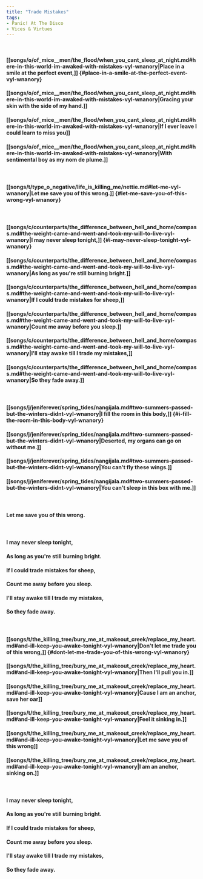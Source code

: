 ```yaml
---
title: "Trade Mistakes"
tags:
- Panic! At The Disco
- Vices & Virtues
---
```

&nbsp;
#### [[songs/o/of_mice__men/the_flood/when_you_cant_sleep_at_night.md#here-in-this-world-im-awaked-with-mistakes-vyl-wnanory|Place in a smile at the perfect event,]] {#place-in-a-smile-at-the-perfect-event-vyl-wnanory}
#### [[songs/o/of_mice__men/the_flood/when_you_cant_sleep_at_night.md#here-in-this-world-im-awaked-with-mistakes-vyl-wnanory|Gracing your skin with the side of my hand.]]
#### [[songs/o/of_mice__men/the_flood/when_you_cant_sleep_at_night.md#here-in-this-world-im-awaked-with-mistakes-vyl-wnanory|If I ever leave I could learn to miss you]]
#### [[songs/o/of_mice__men/the_flood/when_you_cant_sleep_at_night.md#here-in-this-world-im-awaked-with-mistakes-vyl-wnanory|With sentimental boy as my nom de plume.]]
&nbsp;
#### [[songs/t/type_o_negative/life_is_killing_me/nettie.md#let-me-vyl-wnanory|Let me save you of this wrong.]] {#let-me-save-you-of-this-wrong-vyl-wnanory}
&nbsp;
#### [[songs/c/counterparts/the_difference_between_hell_and_home/compass.md#the-weight-came-and-went-and-took-my-will-to-live-vyl-wnanory|I may never sleep tonight,]] {#i-may-never-sleep-tonight-vyl-wnanory}
#### [[songs/c/counterparts/the_difference_between_hell_and_home/compass.md#the-weight-came-and-went-and-took-my-will-to-live-vyl-wnanory|As long as you're still burning bright.]]
#### [[songs/c/counterparts/the_difference_between_hell_and_home/compass.md#the-weight-came-and-went-and-took-my-will-to-live-vyl-wnanory|If I could trade mistakes for sheep,]]
#### [[songs/c/counterparts/the_difference_between_hell_and_home/compass.md#the-weight-came-and-went-and-took-my-will-to-live-vyl-wnanory|Count me away before you sleep.]]
#### [[songs/c/counterparts/the_difference_between_hell_and_home/compass.md#the-weight-came-and-went-and-took-my-will-to-live-vyl-wnanory|I'll stay awake till I trade my mistakes,]]
#### [[songs/c/counterparts/the_difference_between_hell_and_home/compass.md#the-weight-came-and-went-and-took-my-will-to-live-vyl-wnanory|So they fade away.]]
&nbsp;
#### [[songs/j/jeniferever/spring_tides/nangijala.md#two-summers-passed-but-the-winters-didnt-vyl-wnanory|I fill the room in this body,]] {#i-fill-the-room-in-this-body-vyl-wnanory}
#### [[songs/j/jeniferever/spring_tides/nangijala.md#two-summers-passed-but-the-winters-didnt-vyl-wnanory|Deserted, my organs can go on without me.]]
#### [[songs/j/jeniferever/spring_tides/nangijala.md#two-summers-passed-but-the-winters-didnt-vyl-wnanory|You can't fly these wings.]]
#### [[songs/j/jeniferever/spring_tides/nangijala.md#two-summers-passed-but-the-winters-didnt-vyl-wnanory|You can't sleep in this box with me.]]
&nbsp;
#### Let me save you of this wrong.
&nbsp;
#### I may never sleep tonight,
#### As long as you're still burning bright.
#### If I could trade mistakes for sheep,
#### Count me away before you sleep.
#### I'll stay awake till I trade my mistakes,
#### So they fade away.
&nbsp;
#### [[songs/t/the_killing_tree/bury_me_at_makeout_creek/replace_my_heart.md#and-ill-keep-you-awake-tonight-vyl-wnanory|Don't let me trade you of this wrong,]] {#dont-let-me-trade-you-of-this-wrong-vyl-wnanory}
#### [[songs/t/the_killing_tree/bury_me_at_makeout_creek/replace_my_heart.md#and-ill-keep-you-awake-tonight-vyl-wnanory|Then I'll pull you in.]]
#### [[songs/t/the_killing_tree/bury_me_at_makeout_creek/replace_my_heart.md#and-ill-keep-you-awake-tonight-vyl-wnanory|Cause I am an anchor, save her oar]]
#### [[songs/t/the_killing_tree/bury_me_at_makeout_creek/replace_my_heart.md#and-ill-keep-you-awake-tonight-vyl-wnanory|Feel it sinking in.]]
#### [[songs/t/the_killing_tree/bury_me_at_makeout_creek/replace_my_heart.md#and-ill-keep-you-awake-tonight-vyl-wnanory|Let me save you of this wrong]]
#### [[songs/t/the_killing_tree/bury_me_at_makeout_creek/replace_my_heart.md#and-ill-keep-you-awake-tonight-vyl-wnanory|I am an anchor, sinking on.]]
&nbsp;
#### I may never sleep tonight,
#### As long as you're still burning bright.
#### If I could trade mistakes for sheep,
#### Count me away before you sleep.
#### I'll stay awake till I trade my mistakes,
#### So they fade away.
